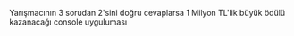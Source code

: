 Yarışmacının 3 sorudan 2'sini doğru cevaplarsa 1 Milyon TL'lik büyük ödülü kazanacağı console uyguluması
